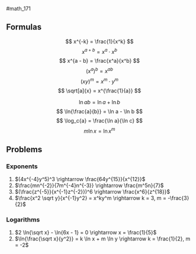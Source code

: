 #math_171 

## Formulas

$$ x^{-k} = \frac{1}{x^k} $$
$$ x^{a + b} = x^a \cdot x^b $$
$$ x^{a - b} = \frac{x^a}{x^b} $$
$$ (x^a)^b = x^{ab} $$
$$ (xy)^m = x^m \cdot y^m $$
$$ \sqrt[a]{x} = x^{\frac{1}{a}} $$

$$ \ln{ab} = \ln a + \ln b $$
$$ \ln{\frac{a}{b}} = \ln a - \ln b $$
$$ \log_c{a} = \frac{\ln a}{\ln c} $$
$$ m \ln x = \ln{x^m} $$

## Problems

### Exponents

1. $(4x^{-4}y^5)^3 \rightarrow \frac{64y^{15}}{x^{12}}$
2. $\frac{mn^{-2}}{7m^{-4}n^{-3}} \rightarrow \frac{m^5n}{7}$
3. $(\frac{z^{-5}}{x^{-1}z^{-2}})^6 \rightarrow \frac{x^6}{z^{18}}$
4. $\frac{x^2 \sqrt y}{x^{-1}y^2} = x^ky^m \rightarrow k = 3, m = -\frac{3}{2}$

### Logarithms

1. $2 \ln{\sqrt x} - \ln{6x - 1} = 0 \rightarrow x = \frac{1}{5}$
2. $\ln{\frac{\sqrt x}{y^2}} = k \ln x + m \ln y \rightarrow k = \frac{1}{2}, m = -2$
